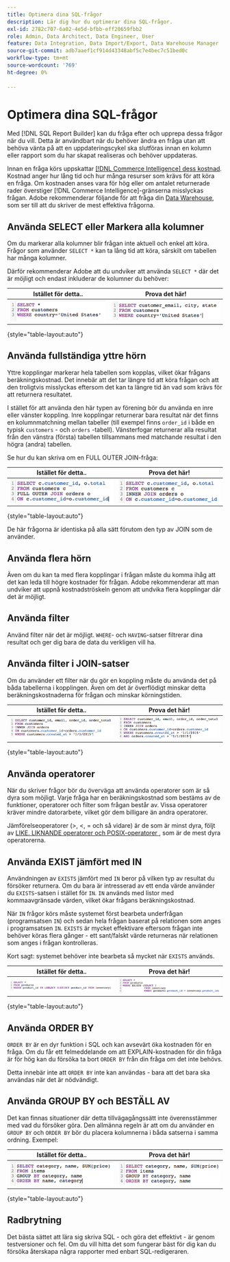 ```yaml
---
title: Optimera dina SQL-frågor
description: Lär dig hur du optimerar dina SQL-frågor.
exl-id: 2782c707-6a02-4e5d-bfbb-eff20659fbb2
role: Admin, Data Architect, Data Engineer, User
feature: Data Integration, Data Import/Export, Data Warehouse Manager
source-git-commit: adb7aaef1cf914d43348abf5c7e4bec7c51bed0c
workflow-type: tm+mt
source-wordcount: '769'
ht-degree: 0%

---
```


# Optimera dina SQL-frågor

Med [!DNL SQL Report Builder] kan du fråga efter och upprepa dessa frågor när du vill. Detta är användbart när du behöver ändra en fråga utan att behöva vänta på att en uppdateringscykel ska slutföras innan en kolumn eller rapport som du har skapat realiseras och behöver uppdateras.

Innan en fråga körs uppskattar [[!DNL Commerce Intelligence] dess kostnad](https://experienceleague.adobe.com/docs/commerce-knowledge-base/kb/troubleshooting/miscellaneous/sql-queries-explain-cost-errors.html?lang=sv-SE). Kostnad anger hur lång tid och hur många resurser som krävs för att köra en fråga. Om kostnaden anses vara för hög eller om antalet returnerade rader överstiger [!DNL Commerce Intelligence]-gränserna misslyckas frågan. Adobe rekommenderar följande för att fråga din [Data Warehouse](../data-analyst/data-warehouse-mgr/tour-dwm.md), som ser till att du skriver de mest effektiva frågorna.

## Använda SELECT eller Markera alla kolumner

Om du markerar alla kolumner blir frågan inte aktuell och enkel att köra. Frågor som använder `SELECT *` kan ta lång tid att köra, särskilt om tabellen har många kolumner.

Därför rekommenderar Adobe att du undviker att använda `SELECT *` där det är möjligt och endast inkluderar de kolumner du behöver:

| **Istället för detta..** | **Prova det här!** |
|-----|-----|
| ![](../../mbi/assets/Select_all_1.png) | ![](../../mbi/assets/Select_all_2.png) |

{style="table-layout:auto"}

## Använda fullständiga yttre hörn

Yttre kopplingar markerar hela tabellen som kopplas, vilket ökar frågans beräkningskostnad. Det innebär att det tar längre tid att köra frågan och att den troligtvis misslyckas eftersom det kan ta längre tid än vad som krävs för att returnera resultatet.

I stället för att använda den här typen av förening bör du använda en inre eller vänster koppling. Inre kopplingar returnerar bara resultat när det finns en kolumnmatchning mellan tabeller (till exempel finns `order_id` i både en typisk `customers` - och `orders` -tabell). Vänsterfogar returnerar alla resultat från den vänstra (första) tabellen tillsammans med matchande resultat i den högra (andra) tabellen.

Se hur du kan skriva om en FULL OUTER JOIN-fråga:

| **Istället för detta..** | **Prova det här!** |
|-----|-----|
| ![](../../mbi/assets/Full_Outer_Join_1.png) | ![](../../mbi/assets/Full_Outer_Join_2.png) |

{style="table-layout:auto"}

De här frågorna är identiska på alla sätt förutom den typ av JOIN som de använder.

## Använda flera hörn

Även om du kan ta med flera kopplingar i frågan måste du komma ihåg att det kan leda till högre kostnader för frågan. Adobe rekommenderar att man undviker att uppnå kostnadströskeln genom att undvika flera kopplingar där det är möjligt.

## Använda filter

Använd filter när det är möjligt. `WHERE`- och `HAVING`-satser filtrerar dina resultat och ger dig bara de data du verkligen vill ha.

## Använda filter i JOIN-satser

Om du använder ett filter när du gör en koppling måste du använda det på båda tabellerna i kopplingen. Även om det är överflödigt minskar detta beräkningskostnaderna för frågan och minskar körningstiden.

| **Istället för detta..** | **Prova det här!** |
|-----|-----|
| ![](../../mbi/assets/Join_filters_1.png) | ![](../../mbi/assets/Join_filters_2.png) |

{style="table-layout:auto"}

## Använda operatorer

När du skriver frågor bör du överväga att använda operatorer som är så dyra som möjligt. Varje fråga har en beräkningskostnad som bestäms av de funktioner, operatorer och filter som frågan består av. Vissa operatorer kräver mindre datorarbete, vilket gör dem billigare än andra operatorer.

Jämförelseoperatorer (>, &lt;, = och så vidare) är de som är minst dyra, följt av [LIKE. LIKNANDE operatorer och POSIX-operatorer ](https://www.postgresql.org/docs/9.5/functions-matching.html), som är de mest dyra operatorerna.

## Använda EXIST jämfört med IN

Användningen av `EXISTS` jämfört med `IN` beror på vilken typ av resultat du försöker returnera. Om du bara är intresserad av ett enda värde använder du `EXISTS`-satsen i stället för `IN`. `IN` används med listor med kommaavgränsade värden, vilket ökar frågans beräkningskostnad.

När `IN` frågor körs måste systemet först bearbeta underfrågan (programsatsen `IN`) och sedan hela frågan baserat på relationen som anges i programsatsen `IN`. `EXISTS` är mycket effektivare eftersom frågan inte behöver köras flera gånger - ett sant/falskt värde returneras när relationen som anges i frågan kontrolleras.

Kort sagt: systemet behöver inte bearbeta så mycket när `EXISTS` används.

| **Istället för detta..** | **Prova det här!** |
|-----|-----|
| ![](../../mbi/assets/Exists_1.png) | ![](../../mbi/assets/Exists_2.png) |

{style="table-layout:auto"}

## Använda ORDER BY

`ORDER BY` är en dyr funktion i SQL och kan avsevärt öka kostnaden för en fråga. Om du får ett felmeddelande om att EXPLAIN-kostnaden för din fråga är för hög kan du försöka ta bort `ORDER BY` från din fråga om det inte behövs.

Detta innebär inte att `ORDER BY` inte kan användas - bara att det bara ska användas när det är nödvändigt.

## Använda GROUP BY och BESTÄLL AV

Det kan finnas situationer där detta tillvägagångssätt inte överensstämmer med vad du försöker göra. Den allmänna regeln är att om du använder en `GROUP BY` och `ORDER BY` bör du placera kolumnerna i båda satserna i samma ordning. Exempel:

| **Istället för detta..** | **Prova det här!** |
|-----|-----|
| ![](../../mbi/assets/Group_by_2.png) | ![](../../mbi/assets/Group_by_1.png) |

{style="table-layout:auto"}

## Radbrytning

Det bästa sättet att lära sig skriva SQL - och göra det effektivt - är genom testversioner och fel. Om du vill hitta det som fungerar bäst för dig kan du försöka återskapa några rapporter med enbart SQL-redigeraren.
